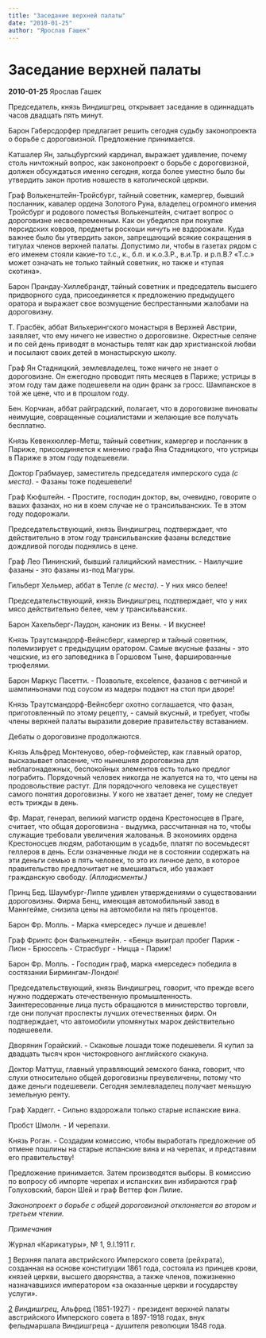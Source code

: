 ```yaml
---
title: "Заседание верхней палаты"
date: "2010-01-25"
author: "Ярослав Гашек"
---
```


# Заседание верхней палаты

**2010-01-25** Ярослав Гашек

Председатель, князь Виндишгрец, открывает заседание в одиннадцать часов двадцать пять минут.

Барон Габерсдорфер предлагает решить сегодня судьбу законопроекта о борьбе с дороговизной. Предложение принимается.

Катшалер Ян, зальцбургский кардинал, выражает удивление, почему столь ничтожный вопрос, как законопроект о борьбе с дороговизной, должен обсуждаться именно сегодня, когда более уместно было бы утвердить закон против новшеств в католической церкви.

Граф Волькенштейн-Тройсбург, тайный советник, камергер, бывший посланник, кавалер ордена Золотого Руна, владелец огромного имения Тройсбург и родового поместья Волькенштейн, считает вопрос о дороговизне несвоевременным. Как он убедился при покупке персидских ковров, предметы роскоши ничуть не вздорожали. Куда важнее было бы утвердить закон, запрещающий всякие сокращения в титулах членов верхней палаты. Допустимо ли, чтобы в газетах рядом с его именем стояли какие-то т.с., к., б.п. и к.о.3.Р., в.и.Тр. и р.п.В.? «Т.с.» может означать не только тайный советник, но также и «тупая скотина».

Барон Прандау-Хиллебрандт, тайный советник и председатель высшего придворного суда, присоединяется к предложению предыдущего оратора и выражает свое возмущение беспрестанными жалобами на дороговизну.

Т. Грасбёк, аббат Вильхерингского монастыря в Верхней Австрии, заявляет, что ему ничего не известно о дороговизне. Окрестные селяне и по сей день приводят в монастырь телят как дар христианской любви и посылают своих детей в монастырскую школу.

Граф Ян Стадницкий, землевладелец, тоже ничего не знает о дороговизне. Он ежегодно проводит пять месяцев в Париже; устрицы в этом году там даже подешевели на один франк за гросс. Шампанское в той же цене, что и в прошлом году.

Бен. Корчиан, аббат райградский, полагает, что в дороговизне виноваты неимущие, совращенные социалистами и желающие все получать бесплатно.

Князь Кевенхюллер-Метш, тайный советник, камергер и посланник в Париже, присоединяется к мнению графа Яна Стадницкого, что устрицы в Париже в этом году подешевели.

Доктор Грабмауер, заместитель председателя имперского суда *(с места)*. - Фазаны тоже подешевели!

Граф Кюфштейн. - Простите, господин доктор, вы, очевидно, говорите о ваших фазанах, но ни в коем случае не о трансильванских. Те в этом году подорожали.

Председательствующий, князь Виндишгрец, подтверждает, что действительно в этом году трансильванские фазаны вследствие дождливой погоды поднялись в цене.

Граф Лео Пининский, бывший галицийский наместник. - Наилучшие фазаны - это фазаны из-под Магуры.

Гильберт Хельмер, аббат в Тепле *(с места)*. - У них мясо белее!

Председательствующий, князь Виндишгрец, подтверждает, что у них мясо действительно белее, чем у трансильванских.

Барон Хахельберг-Лаудон, каноник из Вены. - И вкуснее!

Князь Траутсмандорф-Вейнсберг, камергер и тайный советник, полемизирует с предыдущим оратором. Самые вкусные фазаны - это чешские, из его заповедника в Горшовом Тыне, фаршированные трюфелями.

Барон Маркус Пасетти. - Позвольте, ехсеlence, фазанов с ветчиной и шампиньонами под соусом из мадеры подают на стол при дворе!

Князь Траутсмандорф-Вейнсберг охотно соглашается, что фазан, приготовленный по этому рецепту, - самый вкусный, и требует, чтобы члены верхней палаты выразили доверие правительству вставанием.

Дебаты о дороговизне продолжаются.

Князь Альфред Монтенуово, обер-гофмейстер, как главный оратор, высказывает опасение, что нынешняя дороговизна для неблагонадежных, беспокойных элементов есть только предлог пограбить. Порядочный человек никогда не жалуется на то, что цены на продовольствие растут. Для порядочного человека не существует самого понятия дороговизны. У кого не хватает денег, тому не следует есть трижды в день.

Фр. Марат, генерал, великий магистр ордена Крестоносцев в Праге, считает, что общая дороговизна - выдумка, рассчитанная на то, чтобы служащие требовали увеличения жалованья. В экономиях ордена Крестоносцев людям, работающим в усадьбе, платят по восемьдесят геллеров в день. Если означенные люди не в состоянии содержать на эти деньги семью в пять человек, то это их личное дело, в которое правительство предпочитает не вмешиваться, ибо уважает гражданскую свободу. *(Аплодисменты.)*

Принц Бед. Шаумбург-Липпе удивлен утверждениями о существовании дороговизны. Фирма Бенц, имеющая автомобильный завод в Маннгейме, снизила цены на автомобили на пять процентов.

Барон Фр. Молль. - Марка «мерседес» лучше и дешевле!

Граф Фринтс фон Фалькенштейн. - «Бенц» выиграл пробег Париж - Лион - Брюссель - Страсбург - Ницца - Париж!

Барон Фр. Молль. - Господин граф, марка «мерседес» победила в состязании Бирмингам-Лондон!

Председательствующий, князь Виндишгрец, говорит, что прежде всего нужно поддержать отечественную промышленность. Заинтересованные лица пусть обращаются в министерство торговли, где они получат проспекты лучших отечественных фирм. Он подтверждает, что автомобили упомянутых марок действительно подешевели.

Дворянин Горайский. - Скаковые лошади тоже подешевели. Я купил за двадцать тысяч крон чистокровного английского скакуна.

Доктор Маттуш, главный управляющий земского банка, говорит, что слухи относительно общей дороговизны преувеличены, потому что даже деньги подешевели. Сегодня землевладелец получает меньшую земельную ренту.

Граф Хардегг. - Сильно вздорожали только старые испанские вина.

Пробст Шмолн. - И черепахи.

Князь Роган. - Создадим комиссию, чтобы выработать предложение об отмене пошлины на старые испанские вина и на черепах, и представим его правительству!

Предложение принимается. Затем производятся выборы. В комиссию по вопросу об импорте черепах и испанских вин избираются граф Голуховский, барон Шей и граф Веттер фон Лилие.

*Законопроект о борьбе с общей дороговизной отклоняется во втором и третьем чтении.*

*Примечания*

Журнал «Карикатуры», № 1, 9.I.1911 г.

[1](/undefined) Верхняя палата австрийского Имперского совета (рейхрата), созданная на основе конституции 1861 года, состояла из принцев крови, князей церкви, высшего дворянства, а также членов, пожизненно назначавшихся императором «за оказанные церкви и государству услуги».

[2](/undefined) *Виндишгрец*, Альфред (1851-1927) - президент верхней палаты австрийского Имперского совета в 1897-1918 годах, внук фельдмаршала Виндишгреца - душителя революции 1848 года.